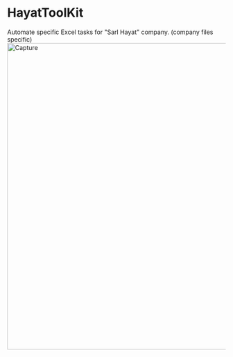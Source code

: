 # HayatToolKit
Automate specific Excel tasks for "Sarl Hayat" company.
(company files specific)
<img width="706" alt="Capture" src="https://github.com/Sekiro19/HayatToolKit/assets/126336555/10d06f73-bf59-4cf6-94db-aeae45e44c83">
